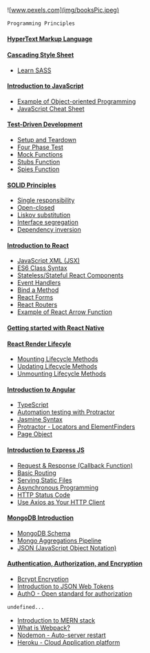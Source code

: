 ![www.pexels.com](img/booksPic.jpeg)

```bash
Programming Principles
```
#### [HyperText Markup Language](./content/HTML5/introHTML.md)

#### [Cascading Style Sheet](./content/CSS3/introCSS.md)
- [Learn SASS](./content/CSS3/learnSASS.md)

#### [Introduction to JavaScript](./content/JavaScript/introJavaScript.md)
- [Example of Object-oriented Programming](./content/JavaScript/exampleObjectOriented.md)
- [JavaScript Cheat Sheet](./content/JavaScript/cheatsheetJS.md)

#### [Test-Driven Development](./content/Testing/testDrivenDevelopment.md)
- [Setup and Teardown](./content/Testing/setupTeardown.md)
- [Four Phase Test](./content/Testing/fourPhaseTest.md)
- [Mock Functions](./content/Testing/mockJest.md)
- [Stubs Function](./content/Testing/stubsJest.md)
- [Spies Function](./content/Testing/spiesJest.md)

#### [SOLID Principles](./content/Testing/solidPrinciples.md)
- [Single responsibility](./content/Testing/solidSingle.md)
- [Open-closed](./content/Testing/solidOpen.md)
- [Liskov substitution](./content/Testing/solidLiskov.md)
- [Interface segregation](./content/Testing/solidInterface.md)
- [Dependency inversion](./content/Testing/solidDependency.md)

#### [Introduction to React](./content/ReactJS/reactIntro.md)
- [JavaScript XML (JSX)](./content/ReactJS/reactJSX.md)
- [ES6 Class Syntax](./content/ReactJS/reactClass.md)
- [Stateless/Stateful React Components](./content/ReactJS/reactState.md)
- [Event Handlers](./content/ReactJS/reactHandlers.md)
- [Bind a Method](./content/ReactJS/reactBind.md)
- [React Forms](./content/ReactJS/reactForms.md)
- [React Routers](./content/ReactJS/reactRouter.md)
- [Example of React Arrow Function](./content/ReactJS/reactArrowExample.md)

#### [Getting started with React Native](./content/ReactNative/reactNative.md)

#### [React Render Lifecyle](./content/ReactJS/reactLifecycle.md)
- [Mounting Lifecycle Methods](./content/ReactJS/reactMounting.md)
- [Updating Lifecycle Methods](./content/ReactJS/reactUpdating.md)
- [Unmounting Lifecycle Methods](./content/ReactJS/reactUnmounting.md)

#### [Introduction to Angular](./content/Angular/angularIntro.md)
- [TypeScript](./content/Angular/typeScript.md)
- [Automation testing with Protractor](./content/Angular/protractorJS.md)
- [Jasmine Syntax](./content/Angular/jasmineSyntax.md)
- [Protractor - Locators and ElementFinders](./content/Angular/protractorLocators.md)
- [Page Object](./content/Angular/pageObject.md)

#### [Introduction to Express JS](./content/Express/expressIntro.md)
- [Request & Response (Callback Function)](./content/Express/callbackFunc.md)
- [Basic Routing](./content/Express/basicRoute.md)
- [Serving Static Files](./content/Express/staticFiles.md)
- [Asynchronous Programming](./content/Express/async.md)
- [HTTP Status Code](./content/Express/statusCode.md)
- [Use Axios as Your HTTP Client](./content/Express/introAxios.md)

#### [MongoDB Introduction](./content/MongoDB/mongoIntro.md)
- [MongoDB Schema](./content/MongoDB/mongoSchema.md)
- [Mongo Aggregations Pipeline](./content/MongoDB/mongoAggregate.md)
- [JSON (JavaScript Object Notation)](./content/MongoDB/JSON.md)

#### [Authentication, Authorization, and Encryption](./content/Encryption/authentication.md)
- [Bcrypt Encryption](./content/Encryption/bcryptEncrypt.md)
- [Introduction to JSON Web Tokens](./content/Encryption/jstEncrypt.md)
- [AuthO - Open standard for authorization](./content/Encryption/introOAuth.md)

```bash
undefined...
```
- [Introduction to MERN stack](./content/Undefined/introMERN.md)
- [What is Webpack?](./content/Undefined/basicWebpack.md)
- [Nodemon - Auto-server restart](./content/Undefined/nodemon.md)
- [Heroku - Cloud Application platform](./content/Undefined/heroku.md)
